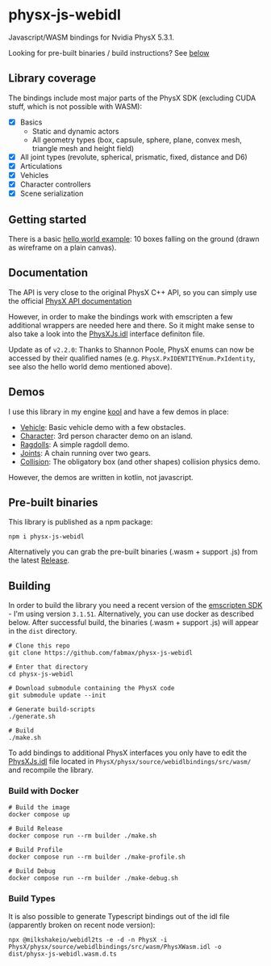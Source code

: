 # physx-js-webidl
Javascript/WASM bindings for Nvidia PhysX 5.3.1.

Looking for pre-built binaries / build instructions? See [below](#pre-built-binaries)

## Library coverage

The bindings include most major parts of the PhysX SDK (excluding CUDA stuff, which is not possible with WASM):
- [x] Basics
    - Static and dynamic actors
    - All geometry types (box, capsule, sphere, plane, convex mesh, triangle mesh and height field)
- [x] All joint types (revolute, spherical, prismatic, fixed, distance and D6)
- [x] Articulations
- [x] Vehicles
- [x] Character controllers
- [x] Scene serialization

## Getting started
There is a basic [hello world example](dist/helloworld.html): 10 boxes falling on the ground (drawn as wireframe on a plain canvas).

## Documentation
The API is very close to the original PhysX C++ API, so you can simply use the official
[PhysX API documentation](https://nvidia-omniverse.github.io/PhysX/physx/5.3.1/index.html)

However, in order to make the bindings work with emscripten a few additional wrappers are needed here and there. So it might
make sense to also take a look into the [PhysXJs.idl](https://github.com/fabmax/PhysX/blob/webidl-bindings/physx/source/webidlbindings/src/wasm/PhysXWasm.idl)
interface definiton file.

Update as of `v2.2.0`: Thanks to Shannon Poole, PhysX enums can now be accessed by their qualified names (e.g. `PhysX.PxIDENTITYEnum.PxIdentity`,
see also the hello world demo mentioned above).

## Demos
I use this library in my engine [kool](https://github.com/fabmax/kool) and have a few demos in place:
- [Vehicle](https://fabmax.github.io/kool/kool-js/?demo=phys-vehicle): Basic vehicle demo with a few obstacles.
- [Character](https://fabmax.github.io/kool/kool-js/?demo=phys-terrain): 3rd person character demo on an island.
- [Ragdolls](https://fabmax.github.io/kool/kool-js/?demo=phys-ragdoll): A simple ragdoll demo.
- [Joints](https://fabmax.github.io/kool/kool-js/?demo=phys-joints): A chain running over two gears.
- [Collision](https://fabmax.github.io/kool/kool-js/?demo=physics): The obligatory box (and other shapes) collision physics demo.

However, the demos are written in kotlin, not javascript.

## Pre-built binaries
This library is published as a npm package:
```
npm i physx-js-webidl
```
Alternatively you can grab the pre-built binaries (.wasm + support .js) from the latest [Release](https://github.com/fabmax/physx-js-webidl/releases).

## Building
In order to build the library you need a recent version of the [emscripten SDK](https://emscripten.org/docs/getting_started/downloads.html) - I'm
using version `3.1.51`. Alternatively, you can use docker as described below.
After successful build, the binaries (.wasm + support .js) will appear in the `dist` directory.

```
# Clone this repo
git clone https://github.com/fabmax/physx-js-webidl

# Enter that directory
cd physx-js-webidl

# Download submodule containing the PhysX code
git submodule update --init

# Generate build-scripts
./generate.sh

# Build
./make.sh
```

To add bindings to additional PhysX interfaces you only have to edit the
[PhysXJs.idl](https://github.com/fabmax/PhysX/blob/webidl-bindings/physx/source/webidlbindings/src/wasm/PhysXWasm.idl)
file located in `PhysX/physx/source/webidlbindings/src/wasm/` and recompile the library.

### Build with Docker

```
# Build the image
docker compose up

# Build Release
docker compose run --rm builder ./make.sh

# Build Profile
docker compose run --rm builder ./make-profile.sh

# Build Debug
docker compose run --rm builder ./make-debug.sh
```

### Build Types

It is also possible to generate Typescript bindings out of the idl file (apparently broken on recent node version):

```
npx @milkshakeio/webidl2ts -e -d -n PhysX -i PhysX/physx/source/webidlbindings/src/wasm/PhysXWasm.idl -o dist/physx-js-webidl.wasm.d.ts
```
